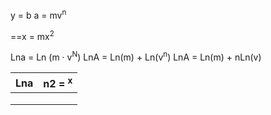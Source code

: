 y = b
a = mv<sup>n</sup>

==x = mx<sup>2</sup>

Lna = Ln (m · v<sup>N</sup>)
LnA = Ln(m) + Ln(v<sup>n</sup>)
LnA = Ln(m) + nLn(v)

| Lna | n2 = <sup>x</sup> |
| --- | ----------------- |
|     |                   |
|     |                   |
|     |                   |